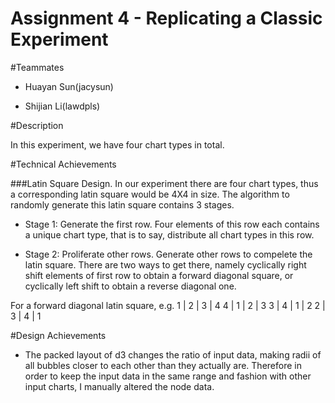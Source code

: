 Assignment 4 - Replicating a Classic Experiment  
===

#Teammates

- Huayan Sun(jacysun)

- Shijian Li(lawdpls)

#Description

In this experiment, we have four chart types in total. 

#Technical Achievements

###Latin Square Design. 
In our experiment there are four chart types, thus a corresponding latin square would be 4X4 in size. The algorithm to randomly generate this latin square contains 3 stages. 

- Stage 1: Generate the first row. Four elements of this row each contains a unique chart type, that is to say, distribute all chart types in this row.

- Stage 2: Proliferate other rows. Generate other rows to compelete the latin square. There are two ways to get there, namely cyclically right shift elements of first row to obtain a forward diagonal square, or cyclically left shift to obtain a reverse diagonal one.

For a forward diagonal latin square, e.g.
1 | 2 | 3 | 4
4 | 1 | 2 | 3
3 | 4 | 1 | 2
2 | 3 | 4 | 1

#Design Achievements

- The packed layout of d3 changes the ratio of input data, making radii of all bubbles closer to each other than they actually are. Therefore in order to keep the input data in the same range and fashion with other input charts, I manually altered the node data.
